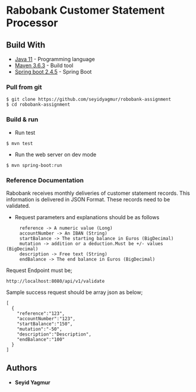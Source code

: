 # Rabobank Customer Statement Processor 
## Build With
* [Java 11](http://www.oracle.com/technetwork/java/javase/downloads/index.html)  - Programming language
* [Maven 3.6.3](https://maven.apache.org/download.cgi) - Build tool
* [Spring boot 2.4.5](https://projects.spring.io/spring-boot/) - Spring Boot 
### Pull from git 
```
$ git clone https://github.com/seyidyagmur/robobank-assignment
$ cd robobank-assignment
```
### Build & run 

* Run test
```
$ mvn test
```

* Run the web server on dev mode
```
$ mvn spring-boot:run
```

### Reference Documentation
Rabobank receives monthly deliveries of customer statement records. This information is delivered in JSON Format.
These records need to be validated.
* Request parameters and explanations should be as follows
```  
     reference -> A numeric value (Long)
     accountNumber -> An IBAN (String)
     startBalance -> The starting balance in Euros (BigDecimal)
     mutation -> addition or a deduction.Must be +/- values (BigDecimal)
     description -> Free text (String)
     endBalance -> The end balance in Euros (BigDecimal)
```     
Request Endpoint must be; 
```  
http://localhost:8080/api/v1/validate
```  
Sample success request should be array json as below;
``` 
[
  {
    "reference":"123",
    "accountNumber":"123",
    "startBalance":"150",
    "mutation":"-50",
    "description":"Description",
    "endBalance":"100"
  }
]
```


## Authors

* **Seyid Yagmur**